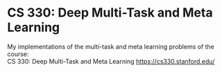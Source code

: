 # CS 330: Deep Multi-Task and Meta Learning
My implementations of the multi-task and meta learning problems of the course:  
CS 330: Deep Multi-Task and Meta Learning https://cs330.stanford.edu/
